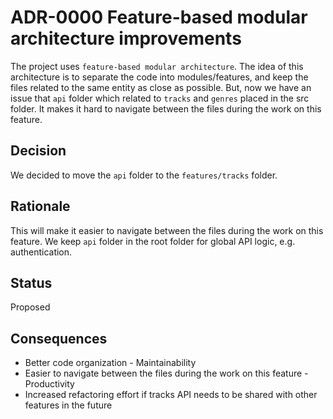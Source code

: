 # ADR-0000 Feature-based modular architecture improvements

The project uses `feature-based modular architecture`. The idea of this architecture is to separate the code into modules/features, and keep the files related to the same entity as close as possible. But, now we have an issue that `api` folder which related to `tracks` and `genres` placed in the src folder.
It makes it hard to navigate between the files during the work on this feature.

## Decision
We decided to move the `api` folder to the `features/tracks` folder.

## Rationale
This will make it easier to navigate between the files during the work on this feature. We keep `api` folder in the root folder for global API logic, e.g. authentication.

## Status
Proposed

## Consequences
- Better code organization - Maintainability
- Easier to navigate between the files during the work on this feature - Productivity
- Increased refactoring effort if tracks API needs to be shared with other features in the future